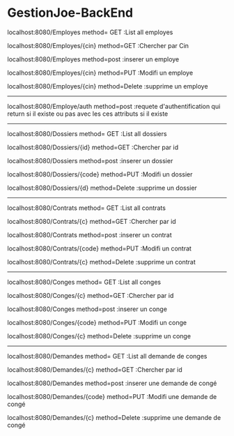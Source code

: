# GestionJoe-BackEnd

localhost:8080/Employes method= GET :List all employes

localhost:8080/Employes/{cin} method=GET :Chercher par Cin

localhost:8080/Employes method=post :inserer un employe

localhost:8080/Employes/{cin} method=PUT :Modifi un employe

localhost:8080/Employes/{cin} method=Delete :supprime un employe

******************************************************************
localhost:8080/Employe/auth method=post :requete d'authentification qui return si il existe ou pas avec les ces attributs si il existe

**************************************************************

localhost:8080/Dossiers method= GET :List all dossiers

localhost:8080/Dossiers/{id} method=GET :Chercher par id

localhost:8080/Dossiers method=post :inserer un dossier

localhost:8080/Dossiers/{code} method=PUT :Modifi un dossier

localhost:8080/Dossiers/{d} method=Delete :supprime un dossier

*************************************************

localhost:8080/Contrats method= GET :List all contrats

localhost:8080/Contrats/{c} method=GET :Chercher par id

localhost:8080/Contrats method=post :inserer un contrat

localhost:8080/Contrats/{code} method=PUT :Modifi un contrat

localhost:8080/Contrats/{c} method=Delete :supprime un contrat

*******************************************************

localhost:8080/Conges method= GET :List all conges

localhost:8080/Conges/{c} method=GET :Chercher par id

localhost:8080/Conges method=post :inserer un conge

localhost:8080/Conges/{code} method=PUT :Modifi un conge

localhost:8080/Conges/{c} method=Delete :supprime un conge

********************************************************

localhost:8080/Demandes method= GET :List all demande de conges

localhost:8080/Demandes/{c} method=GET :Chercher par id

localhost:8080/Demandes method=post :inserer une demande de congé

localhost:8080/Demandes/{code} method=PUT :Modifi une demande de congé

localhost:8080/Demandes/{c} method=Delete :supprime une demande de congé
